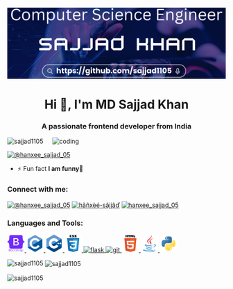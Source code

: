 ![logo](https://github.com/sajjad1105/sajjad1105/blob/main/logo.png.png)
<h1 align="center">Hi 👋, I'm MD Sajjad Khan</h1>
<h3 align="center">A passionate frontend developer from India</h3><img align="right" alt="coding" width="400" src="https://user-images.githubusercontent.com/55389276/140866485-8fb1c876-9a8f-4d6a-98dc-08c4981eaf70.gif">


<p align="left"> <img src="https://komarev.com/ghpvc/?username=sajjad1105&label=Profile%20views&color=0e75b6&style=flat" alt="sajjad1105" /> </p>

<p align="left"> <a href="https://twitter.com/@hanxee_sajjad_05" target="blank"><img src="https://img.shields.io/twitter/follow/@hanxee_sajjad_05?logo=twitter&style=for-the-badge" alt="@hanxee_sajjad_05" /></a> </p>

- ⚡ Fun fact **I am funny🤪**

<h3 align="left">Connect with me:</h3>
<p align="left">
<a href="https://twitter.com/@hanxee_sajjad_05" target="blank"><img align="center" src="https://raw.githubusercontent.com/rahuldkjain/github-profile-readme-generator/master/src/images/icons/Social/twitter.svg" alt="@hanxee_sajjad_05" height="30" width="40" /></a>
<a href="https://fb.com/hãñxèé-sãjjâď" target="blank"><img align="center" src="https://raw.githubusercontent.com/rahuldkjain/github-profile-readme-generator/master/src/images/icons/Social/facebook.svg" alt="hãñxèé-sãjjâď" height="30" width="40" /></a>
<a href="https://instagram.com/hanxee_sajjad_05" target="blank"><img align="center" src="https://raw.githubusercontent.com/rahuldkjain/github-profile-readme-generator/master/src/images/icons/Social/instagram.svg" alt="hanxee_sajjad_05" height="30" width="40" /></a>
</p>

<h3 align="left">Languages and Tools:</h3>
<p align="left"> <a href="https://getbootstrap.com" target="_blank" rel="noreferrer"> <img src="https://raw.githubusercontent.com/devicons/devicon/master/icons/bootstrap/bootstrap-plain-wordmark.svg" alt="bootstrap" width="40" height="40"/> </a> <a href="https://www.cprogramming.com/" target="_blank" rel="noreferrer"> <img src="https://raw.githubusercontent.com/devicons/devicon/master/icons/c/c-original.svg" alt="c" width="40" height="40"/> </a> <a href="https://www.w3schools.com/cpp/" target="_blank" rel="noreferrer"> <img src="https://raw.githubusercontent.com/devicons/devicon/master/icons/cplusplus/cplusplus-original.svg" alt="cplusplus" width="40" height="40"/> </a> <a href="https://www.w3schools.com/css/" target="_blank" rel="noreferrer"> <img src="https://raw.githubusercontent.com/devicons/devicon/master/icons/css3/css3-original-wordmark.svg" alt="css3" width="40" height="40"/> </a> <a href="https://flask.palletsprojects.com/" target="_blank" rel="noreferrer"> <img src="https://www.vectorlogo.zone/logos/pocoo_flask/pocoo_flask-icon.svg" alt="flask" width="40" height="40"/> </a> <a href="https://git-scm.com/" target="_blank" rel="noreferrer"> <img src="https://www.vectorlogo.zone/logos/git-scm/git-scm-icon.svg" alt="git" width="40" height="40"/> </a> <a href="https://www.w3.org/html/" target="_blank" rel="noreferrer"> <img src="https://raw.githubusercontent.com/devicons/devicon/master/icons/html5/html5-original-wordmark.svg" alt="html5" width="40" height="40"/> </a> <a href="https://www.java.com" target="_blank" rel="noreferrer"> <img src="https://raw.githubusercontent.com/devicons/devicon/master/icons/java/java-original.svg" alt="java" width="40" height="40"/> </a> <a href="https://www.python.org" target="_blank" rel="noreferrer"> <img src="https://raw.githubusercontent.com/devicons/devicon/master/icons/python/python-original.svg" alt="python" width="40" height="40"/> </a> </p>

<p><img align="left" src="https://github-readme-stats.vercel.app/api/top-langs?username=sajjad1105&show_icons=true&locale=en&layout=compact" alt="sajjad1105" /></p>

<p>&nbsp;<img align="center" src="https://github-readme-stats.vercel.app/api?username=sajjad1105&show_icons=true&locale=en" alt="sajjad1105" /></p>

<p><img align="center" src="https://github-readme-streak-stats.herokuapp.com/?user=sajjad1105&" alt="sajjad1105" /></p>
